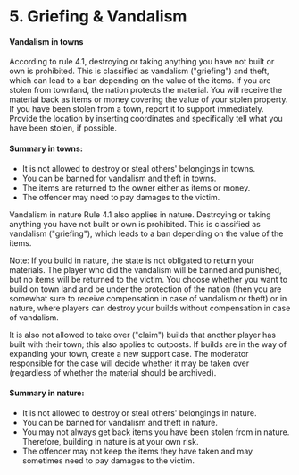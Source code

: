 # 5. Griefing & Vandalism

#### Vandalism in towns

&#x20;According to rule 4.1, destroying or taking anything you have not built or own is prohibited. This is classified as vandalism ("griefing") and theft, which can lead to a ban depending on the value of the items. If you are stolen from townland, the nation protects the material. You will receive the material back as items or money covering the value of your stolen property. If you have been stolen from a town, report it to support immediately. Provide the location by inserting coordinates and specifically tell what you have been stolen, if possible.

#### Summary in towns:

* It is not allowed to destroy or steal others' belongings in towns.
* You can be banned for vandalism and theft in towns.
* The items are returned to the owner either as items or money.
* The offender may need to pay damages to the victim.

Vandalism in nature Rule 4.1 also applies in nature. Destroying or taking anything you have not built or own is prohibited. This is classified as vandalism ("griefing"), which leads to a ban depending on the value of the items.

Note: If you build in nature, the state is not obligated to return your materials. The player who did the vandalism will be banned and punished, but no items will be returned to the victim. You choose whether you want to build on town land and be under the protection of the nation (then you are somewhat sure to receive compensation in case of vandalism or theft) or in nature, where players can destroy your builds without compensation in case of vandalism.

It is also not allowed to take over ("claim") builds that another player has built with their town; this also applies to outposts. If builds are in the way of expanding your town, create a new support case. The moderator responsible for the case will decide whether it may be taken over (regardless of whether the material should be archived).

#### Summary in nature:

* It is not allowed to destroy or steal others' belongings in nature.
* You can be banned for vandalism and theft in nature.
* You may not always get back items you have been stolen from in nature. Therefore, building in nature is at your own risk.
* The offender may not keep the items they have taken and may sometimes need to pay damages to the victim.
